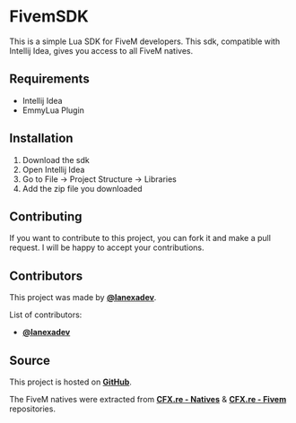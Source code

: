 # FivemSDK
This is a simple Lua SDK for FiveM developers. This sdk, compatible with Intellij Idea, gives you access to all FiveM natives.

## Requirements
- Intellij Idea
- EmmyLua Plugin

## Installation
1. Download the sdk
2. Open Intellij Idea
3. Go to File -> Project Structure -> Libraries
4. Add the zip file you downloaded

## Contributing
If you want to contribute to this project, you can fork it and make a pull request. I will be happy to accept your contributions.

## Contributors
This project was made by [**@lanexadev**](https://github.com/lanexadev).

List of contributors:
- [**@lanexadev**](https://github.com/lanexadev)

## Source
This project is hosted on [**GitHub**](https://github.com/lanexadev/fivem-lua-sdk).

The FiveM natives were extracted from [**CFX.re - Natives**](https://github.com/citizenfx/natives) & [**CFX.re - Fivem**](https://github.com/citizenfx/fivem) repositories.